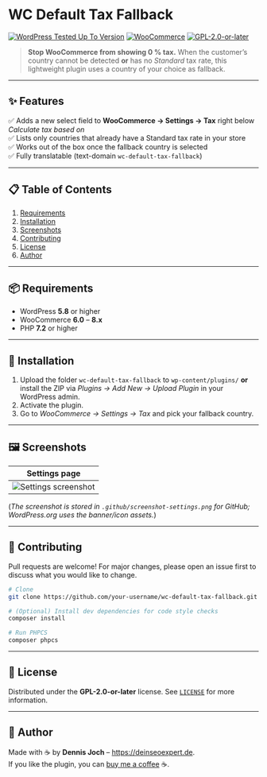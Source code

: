 # WC Default Tax Fallback

[![WordPress Tested Up To Version](https://img.shields.io/badge/WordPress-6.8-blue.svg?logo=wordpress&logoColor=white)](https://wordpress.org/) [![WooCommerce](https://img.shields.io/badge/WooCommerce-6.0%20%E2%86%92%208.x-blueviolet?logo=woocommerce&logoColor=white)](https://woocommerce.com/) [![GPL-2.0-or-later](https://img.shields.io/badge/License-GPLv2+-brightgreen.svg)](https://www.gnu.org/licenses/gpl-2.0.html)

> **Stop WooCommerce from showing 0 % tax.**  When the customer’s country cannot be detected **or** has no *Standard* tax rate, this lightweight plugin uses a country of your choice as fallback.

---

## ✨ Features

✅ Adds a new select field to **WooCommerce → Settings → Tax** right below *Calculate tax based on*  
✅ Lists only countries that already have a Standard tax rate in your store  
✅ Works out of the box once the fallback country is selected  
✅ Fully translatable (text-domain `wc-default-tax-fallback`)

---

## 📋 Table of Contents

1. [Requirements](#-requirements)  
2. [Installation](#-installation)  
3. [Screenshots](#-screenshots)  
4. [Contributing](#-contributing)  
5. [License](#-license)  
6. [Author](#-author)

---

## 📦 Requirements

* WordPress **5.8** or higher
* WooCommerce **6.0** – **8.x**
* PHP **7.2** or higher

---

## 🚀 Installation

1. Upload the folder `wc-default-tax-fallback` to `wp-content/plugins/` **or** install the ZIP via *Plugins → Add New → Upload Plugin* in your WordPress admin.  
2. Activate the plugin.  
3. Go to *WooCommerce → Settings → Tax* and pick your fallback country.

---

## 🖼️ Screenshots

| Settings page |
| :---: |
| ![Settings screenshot](https://raw.githubusercontent.com/your-username/wc-default-tax-fallback/main/.github/screenshot-settings.png) |

(_The screenshot is stored in `.github/screenshot-settings.png` for GitHub; WordPress.org uses the banner/icon assets._)

---

## 🤝 Contributing

Pull requests are welcome! For major changes, please open an issue first to discuss what you would like to change.

```bash
# Clone
git clone https://github.com/your-username/wc-default-tax-fallback.git

# (Optional) Install dev dependencies for code style checks
composer install

# Run PHPCS
composer phpcs
```

---

## 📄 License

Distributed under the **GPL-2.0-or-later** license. See [`LICENSE`](https://www.gnu.org/licenses/gpl-2.0.html) for more information.

---

## 🙋 Author

Made with ☕ by **Dennis Joch** – <https://deinseoexpert.de>.  
If you like the plugin, you can [buy me a coffee](https://coff.ee/dennisjoch) ☕.
